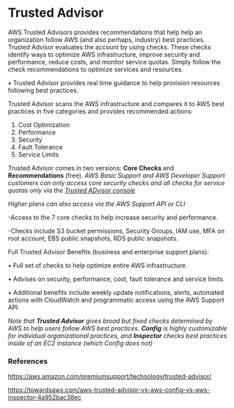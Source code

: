 # Trusted Advisor
AWS Trusted Advisors provides recommendations that help help an organization follow AWS (and also perhaps, industry) best practices. Trusted Advisor evaluates the account by using checks. These checks identify ways to optimize AWS infrastructure, improve security and performance, reduce costs, and monitor service quotas. Simply follow the check recommendations to optimize services and resources.

• Trusted Advisor provides real time guidance to help provision resources
following best practices.

Trusted Advisor scans the AWS infrastructure and compares it to AWS best practices in
five categories and provides recommended actions:

1) Cost Optimization
2) Performance
3) Security
4) Fault Tolerance
5) Service Limits

Trusted Advisor comes in two versions: **Core Checks** and **Recommendations** (free).
*AWS Basic Support and AWS Developer Support customers can only access core security checks and all checks for service quotas only via the [Trusted ADvisor console](https://console.aws.amazon.com/trustedadvisor)*

*Higher plans can also access via the AWS Support API or CLI*

-Access to the 7 core checks to help increase security and performance.

-Checks include S3 bucket permissions, Security Groups, IAM use, MFA on root
account, EBS public snapshots, RDS public snapshots.

Full Trusted Advisor Benefits (business and enterprise support plans):

• Full set of checks to help optimize entire AWS infrastructure.

• Advises on security, performance, cost, fault tolerance and service limits.

• Additional benefits include weekly update notifications, alerts, automated actions
with CloudWatch and programmatic access using the AWS Support API.

*Note that **Trusted Advisor** gives broad but fixed checks determined by AWS to help users follow AWS best practices. **Config** is highly customizable for individual organizational practices, and **Inspector** checks best practices inside of an EC2 instance (which Config does not)* 


### References
https://aws.amazon.com/premiumsupport/technology/trusted-advisor/

https://towardsaws.com/aws-trusted-advisor-vs-aws-config-vs-aws-inspector-4a952bac38ec

